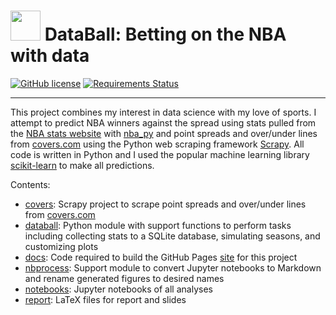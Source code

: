 # <img src="docs/assets/icons/favicon.ico" width="48"> DataBall: Betting on the NBA with data

[![GitHub license](https://img.shields.io/github/license/klane/databall.svg)](https://github.com/klane/databall/blob/master/LICENSE)
[![Requirements Status](https://requires.io/github/klane/databall/requirements.svg?branch=master)](https://requires.io/github/klane/databall/requirements/?branch=master)

--------------------------------------------------------------------------------

This project combines my interest in data science with my love of sports. I attempt to predict NBA winners against the spread using stats pulled from the [NBA stats website](http://stats.nba.com/) with [nba_py](https://github.com/seemethere/nba_py) and point spreads and over/under lines from [covers.com](http://covers.com) using the Python web scraping framework [Scrapy](https://scrapy.org/). All code is written in Python and I used the popular machine learning library [scikit-learn](http://scikit-learn.org/stable/) to make all predictions.

Contents:

-   [covers](https://github.com/klane/databall/tree/master/covers): Scrapy project to scrape point spreads and over/under lines from [covers.com](http://covers.com)
-   [databall](https://github.com/klane/databall/tree/master/databall): Python module with support functions to perform tasks including collecting stats to a SQLite database, simulating seasons, and customizing plots
-   [docs](https://github.com/klane/databall/tree/master/docs): Code required to build the GitHub Pages [site](https://klane.github.io/databall/) for this project
-   [nbprocess](https://github.com/klane/databall/tree/master/nbprocess): Support module to convert Jupyter notebooks to Markdown and rename generated figures to desired names
-   [notebooks](https://github.com/klane/databall/tree/master/notebooks): Jupyter notebooks of all analyses
-   [report](https://github.com/klane/databall/tree/master/report): LaTeX files for report and slides
